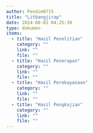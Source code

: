 ```yaml
---
author: Pendim0715
title: "Litbangjirap"
date: 2024-08-01 04:25:39
type: dokumen
items: 
  - title: "Hasil Penelitian"
    category: ""
    link: ""
    file: ""
  - title: "Hasil Penerapan"
    category: ""
    link: ""
    file: ""
  - title: "Hasil Perekayasaan"
    category: ""
    link: ""
    file: ""
  - title: "Hasil Pengkajian"
    category: ""
    link: ""
    file: ""
---
```

